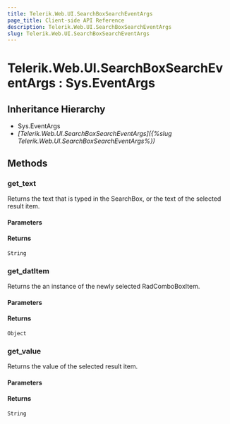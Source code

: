 ```yaml
---
title: Telerik.Web.UI.SearchBoxSearchEventArgs
page_title: Client-side API Reference
description: Telerik.Web.UI.SearchBoxSearchEventArgs
slug: Telerik.Web.UI.SearchBoxSearchEventArgs
---
```


# Telerik.Web.UI.SearchBoxSearchEventArgs : Sys.EventArgs

## Inheritance Hierarchy

* Sys.EventArgs
* *[Telerik.Web.UI.SearchBoxSearchEventArgs]({%slug Telerik.Web.UI.SearchBoxSearchEventArgs%})*


## Methods

###  get_text

Returns the text that is typed in the SearchBox, or the text of the selected result item. 

#### Parameters

#### Returns

`String`


### get_datItem

Returns the an instance of the newly selected RadComboBoxItem.

#### Parameters

#### Returns

`Object`

### get_value

Returns the value of the selected result item. 

#### Parameters

#### Returns

`String`


